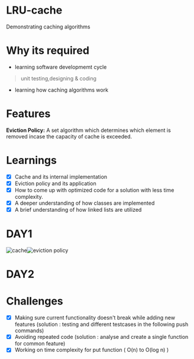 # LRU-cache

Demonstrating caching algorithms

# Why its required
- learning software developmemt cycle
> unit testing,designing & coding
- learning how caching algorithms work

# Features
**Eviction Policy:** A set algorithm which determines which element is removed incase the capacity of cache is exceeded.

# Learnings
- [x] Cache and its internal implementation
- [x] Eviction policy and its application
- [x] How to come up with optimized code for a solution with less time complexity.
- [x] A deeper understanding of how classes are implemented
- [x] A brief understanding of how linked lists are utilized

# DAY1
![cache](https://github.com/srujan-bidgar/LRU-cache/assets/139164617/e0a1e10f-df26-4479-b7a2-a8014bcbd983)![eviction policy](https://github.com/srujan-bidgar/LRU-cache/assets/139164617/37045bd0-f0ac-4289-a148-dfacc67c245b)


# DAY2



# Challenges
- [x] Making sure current functionality doesn't break while adding new features
(solution : testing and different testcases in the following push commands)
- [x] Avoiding repeated code (solution : analyse and create a single function for common feature)
- [x] Working on time complexity for put function ( O(n) to O(log n) )
